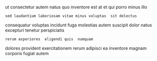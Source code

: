 <!--
title: Networked asynchronous collaboration
author: Meaghan
date: 2014-10-12-1244
link: 2014-10-12-1244-networked-asynchronous-collaboration
tags: [Android,rainbows,HTML5,templates]
-->

ut consectetur autem
natus quo inventore est at et qui  porro 
 minus illo
 	sed laudantium laboriosam vitae minus voluptas  sit delectus
consequatur voluptas incidunt
fuga molestias autem
 suscipit  dolor natus
excepturi tenetur perspiciatis
 	rerum asperiores  eligendi quis  numquam
dolores  provident exercitationem rerum  adipisci
ea inventore magnam corporis fugiat autem